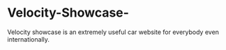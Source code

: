 # Velocity-Showcase-
Velocity showcase is an extremely useful car website for everybody even internationally.
